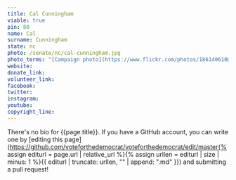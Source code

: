 ```yaml
---
title: Cal Cunningham
viable: true
pin: 80
name: Cal
surname: Cunningham
state: nc
photo: /senate/nc/cal-cunningham.jpg
photo_terms: "[Campaign photo](https://www.flickr.com/photos/186140610@N06/49250563077/)"
website: 
donate_link: 
volunteer_link: 
facebook: 
twitter: 
instagram: 
youtube: 
copyright_line: 
---
```

There's no bio for {{page.title}}. If you have a GitHub account, you can write one by [editing this page](https://github.com/voteforthedemocrat/voteforthedemocrat/edit/master{% assign editurl = page.url | relative_url %}{% assign urllen = editurl | size | minus: 1 %}{{ editurl | truncate: urllen, "" | append: ".md" }}) and submitting a pull request!